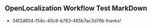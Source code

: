## OpenLocalization Workflow Test MarkDown
* 34f2d604-f54c-40c8-b783-465b7ac3d76b thanks!

<!--HONumber=Aug16_HO1-->


